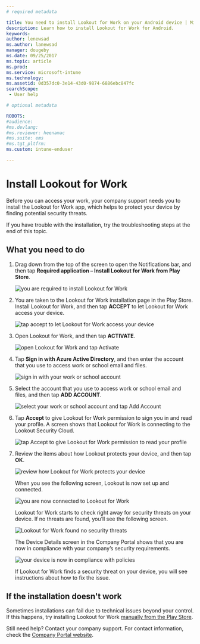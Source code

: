 ```yaml
---
# required metadata

title: You need to install Lookout for Work on your Android device | Microsoft Docs
description: Learn how to install Lookout for Work for Android.
keywords:
author: lenewsad
ms.author: lanewsad
manager: dougeby
ms.date: 09/25/2017
ms.topic: article
ms.prod:
ms.service: microsoft-intune
ms.technology:
ms.assetid: 0d357dc0-3e14-43d0-9874-6886ebc847fc
searchScope:
 - User help

# optional metadata

ROBOTS:  
#audience:
#ms.devlang:
#ms.reviewer: heenamac
#ms.suite: ems
#ms.tgt_pltfrm:
ms.custom: intune-enduser

---
```


# Install Lookout for Work

Before you can access your work, your company support needs you to install the Lookout for Work app, which helps to protect your device by finding potential security threats.

If you have trouble with the installation, try the troubleshooting steps at the end of this topic.

## What you need to do

1. Drag down from the top of the screen to open the Notifications bar, and then tap **Required application – Install Lookout for Work from Play Store**.

   ![you are required to install Lookout for Work](./media/lookout-required-app-install-android.png)

2. You are taken to the Lookout for Work installation page in the Play Store. Install Lookout for Work, and then tap **ACCEPT** to let Lookout for Work access your device.

   ![tap accept to let Lookout for Work access your device](./media/lookout-accept-store-permissions-android.png)

3. Open Lookout for Work, and then tap **ACTIVATE**.

   ![open Lookout for Work and tap Activate](./media/lookout-activate-button-android.png)

4. Tap **Sign in with Azure Active Directory**, and then enter the account that you use to access work or school email and files.

   ![sign in with your work or school account](./media/lookout-sign-in-azure-android.png)

5. Select the account that you use to access work or school email and files, and then tap **ADD ACCOUNT**.

   ![select your work or school account and tap Add Account](./media/lookout-pick-account-android.png)

6. Tap **Accept** to give Lookout for Work permission to sign you in and read your profile. A screen shows that Lookout for Work is connecting to the Lookout Security Cloud.

   ![tap Accept to give Lookout for Work permission to read your profile](./media/lookout-needs-permission-to-view-profile-android.png)

7. Review the items about how Lookout protects your device, and then tap **OK**.

   ![review how Lookout for Work protects your device](./media/lookout-how-it-protects-your-device-android.png)

   When you see the following screen, Lookout is now set up and connected.

   ![you are now connected to Lookout for Work](./media/lookout-you-are-now-connected-android.png)

   Lookout for Work starts to check right away for security threats on your device. If no threats are found, you’ll see the following screen.

   ![Lookout for Work found no security threats](./media/lookout-scan-no-threats-found-android.png)

   The Device Details screen in the Company Portal shows that you are now in compliance with your company’s security requirements.

	![your device is now in compliance with policies](./media/mtd-device-now-compliant-android.png)

   If Lookout for Work finds a security threat on your device, you will see instructions about how to fix the issue.

## If the installation doesn't work

Sometimes installations can fail due to technical issues beyond your control. If this happens, try installing Lookout for Work [manually from the Play Store](https://play.google.com/store/apps/details?id=com.lookout.enterprise).


Still need help? Contact your company support. For contact information, check the [Company Portal website](https://portal.manage.microsoft.com#HelpDeskDialog).

